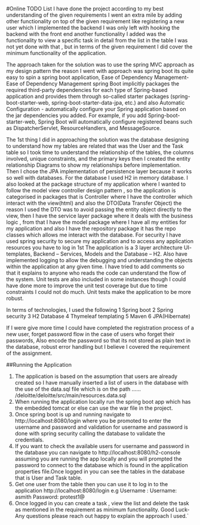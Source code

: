 #Online TODO List
I have done the project according to my best understanding  of the given requirements I went an extra mile by adding other functionality on top of the given requirement like registering a new user which I implemented the backend I was only left with hooking the backend with the front end another functionality I added was  the functionality to view a specific task in detail from the list in the table I was not yet done with that , but in terms of the given requirement I did cover the minimum functionality of the application.

The approach taken for the solution was to use the spring MVC approach as my design pattern the reason I went with approach was spring boot its quite easy to spin a spring boot application, Ease of Dependency Management- Ease of Dependency Management spring Boot implicitly packages the required third-party dependencies for each type of Spring-based application and provides them through so-called starter packages (spring-boot-starter-web, spring-boot-starter-data-jpa, etc.) and also Automatic Сonfiguration - automatically configure your Spring application based on the jar dependencies you added. For example, if you add Spring-boot-starter-web, Spring Boot will automatically configure registered beans such as DispatcherServlet, ResourceHandlers, and MessageSource.

The 1st thing I did in approaching the solution was the database designing to understand how my tables are related that was the User and the Task table so I took time to understand the relationship of the tables, the columns involved, unique constraints, and the primary keys then I created the entity relationship Diagrams to show my relationships before implementation. Then I chose the JPA implementation of persistence layer because it works so well with databases. For the database I used H2 in memory database.
I also looked at the package structure of my application where I wanted to follow the model view controller design pattern , so the application is categorised in packages that is Controller where I have the controller which interact with the view(html) and also the DTO(Data Transfer Object) the reason I used the DTO was to avoid passing the entity object directly to the view, then I have the service layer package where it deals with the business logic , from that I have the model package where I have all my entities for my application and also I have the repository package it has the repo classes which allows me interact with the database.
For security I have used spring security to secure my application and to access any application resources you have to log in 1st The application is a 3 layer architecture UI- templates, Backend – Services, Models and the Database – H2. Also have implemented logging to allow the debugging and understanding the objects within the application at any given time. I have tried to add comments so that it explains to anyone who reads the code can understand the flow of the system. Unit tests are also included in some instances though I could have done more to improve the unit test coverage but due to time constraints I could not do much. Unit tests make the application to be more robust.

In terms of technologies, I used the following
1 Spring boot
2 Spring security
3 H2 Database
4 Thymeleaf templating
5 Maven
6 JPA(Hibernate)

If I were give more time I could have completed  the registration process of a new user, forget password flow in the case of users who forget their passwords, Also encode the password so that its not stored as plain text in the database, robust error handling but I believe I covered the requirement of the assignment.


##Running the Application
1.	The application is based on the assumption that users are already created so I have manually inserted a list of users in the database with the use of the data.sql file which is on the path …… /deloitte/deloitte/src/main/resources.data.sql
2.	When running the application locally run the spring boot app which has the embedded tomcat or else can use the war file in the project.
3.	Once spring boot is up and running navigate to http://localhost:8080/login where you be promoted to enter the username and password and validation for username and password is done with spring security calling the database to validate the credentials.
4.	If you want to check the available users for username and password in the database you can navigate to http://localhost:8080/h2-console assuming you are running the app locally and you will prompted the password to connect to the database which is found in the application properties file.Once logged in you can see the tables in the database that is User and Task table.
5.	Get one user from the table then you can use it to log in to the application http://localhost:8080/login  e.g  Username : Username: asmith Password: protest1@
6.	Once logged in you can create a task , view the list and delete the task as mentioned in the requirement as minimum functionality.
      Good Luck- Any questions please reach out happy to explain the approach I used.`
